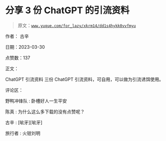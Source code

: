 # 分享 3 份 ChatGPT 的引流资料

> 原文：[`www.yuque.com/for_lazy/xkrm14/dd1s4hykk0vvfmyu`](https://www.yuque.com/for_lazy/xkrm14/dd1s4hykk0vvfmyu)

作者： 古辛

日期：2023-03-30

点赞数：137

正文：

ChatGPT 引流资料 三份 ChatGPT 引流资料，可自用，可以做为引流诱饵使用。

评论区：

野鸭冲锋队 : 卧槽好人一生平安

陈真 : 为什么这么多下载的没有点赞呢？

古辛 : [呲牙][呲牙]

旅行者 : 火钳刘明



